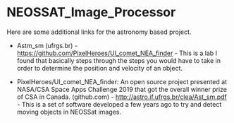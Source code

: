 # NEOSSAT_Image_Processor

Here are some additional links for the astronomy based  project. 

- Astm_sm (ufrgs.br) - https://github.com/PixelHeroes/UI_comet_NEA_finder - 
This is a lab I found that basically steps through the steps you would have to take in order to determine the position and velocity of an object.

- PixelHeroes/UI_comet_NEA_finder: An open source project presented at NASA/CSA Space Apps Challenge 2019 that got the overall winner prize of CSA in Canada. (github.com) - http://astro.if.ufrgs.br/clea/Ast_sm.pdf - 
This is a set of software developed a few years ago to try and detect moving objects in NEOSSat images.
